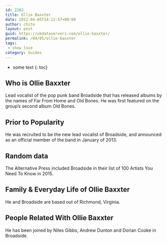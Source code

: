 ```yaml
---
id: 2202
title: Ollie Baxxter
date: 2012-04-05T14:12:57+00:00
author: chito
layout: post
guid: https://ukdataservers.com/ollie-baxxter/
permalink: /04/05/ollie-baxxter
tags:
 - show love
category: Guides
---
```


* some text
{: toc}
          
          
## Who is  Ollie Baxxter
                  
                  
                  
Lead vocalist of the pop punk band Broadside that has released albums by the names of Far From Home and Old Bones. He was first featured on the group&#8217;s second album Old Bones.
                  
                
                
                
## Prior to Popularity 
                  
                  
                  
He was recruited to be the new lead vocalist of Broadside, and announced as an official member of the band in January of 2013.
                  
                
                
                
## Random data 
                  
                  
                  
The Alternative Press included Broadside in their list of 100 Artists You Need To Know in 2015.
                  
                
                
                
## Family & Everyday Life of Ollie Baxxter
                  
                  
                  
He and Broadside are based out of Richmond, Virginia.
                  
                
                
                
## People Related With  Ollie Baxxter
                  
                  
                  
He has been joined by Niles Gibbs, Andrew Dunton and Dorian Cooke in Broadside.
                  
                
              
            
          
          
          
    
    
  
